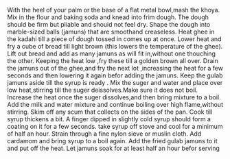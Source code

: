 With the heel of your palm or the base of a flat metal bowl,mash the khoya.
Mix in the flour and baking soda and knead into frim dough.
The dough should be firm but pliable and shouid not feel dry.
Shape the dough into marble-sized balls (jamuns) that are smoothand creaseless.
Heat ghee in the kadahi till a piece of dough tossed in comes up at once.
Lower heat and fry a cube of bread till light brown (this lowers the temperature of the ghee).
Lift out bread and add as many jamuns as will fit in,without one thouching the other.
Keeping the heat low ,fry these till a golden brown all over.
Drain the jamuns out of the ghee,and fry the next lot ,increasing the heat for a few seconds and then lowering  it again befor adding the jamuns.
Keep the gulab jamuns aside till the syrup is ready .
Mix the suger and water and place over low heat,stirring till the suger deissolves.Make sure it does not boil.
Increase the heat once the suger dissolves,and then bring mixture to a boil.
Add the milk and water mixture and continue boiling over high flame,without stirring.
Skim off any scum that collects on the sides of the pan.
Cook till syrup thickens a bit. A finger dipped in slightly cold syrup should form a coating on it for a few seconds.
take syrup off stove and cool for a minimum of half an hour. Strain through a fine nylon sieve or muslin cloth.
Add cardamom and bring syrup to a boil again.
Add the fried gulab jamuns to it and put off the heat. Let jamuns soak for at least half an hour befor serving